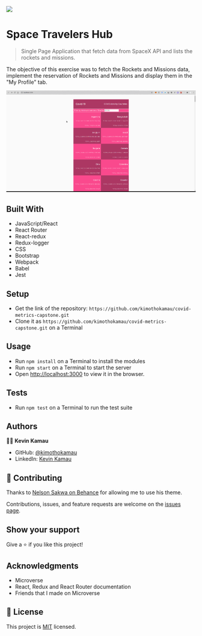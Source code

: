 ![](https://img.shields.io/badge/Microverse-blueviolet)

# Space Travelers Hub

> Single Page Application that fetch data from SpaceX API and lists the rockets and missions.

The objective of this exercise was to fetch the Rockets and Missions data, implement the reservation of Rockets and Missions and display them in the "My Profile" tab.

![screenshot](./src/assets/screenshot.png)


## Built With

- JavaScript/React
- React Router
- React-redux
- Redux-logger
- CSS
- Bootstrap
- Webpack
- Babel
- Jest

## Setup

- Get the link of the repository: `https://github.com/kimothokamau/covid-metrics-capstone.git`
- Clone it as `https://github.com/kimothokamau/covid-metrics-capstone.git` on a Terminal

## Usage

- Run `npm install` on a Terminal to install the modules
- Run `npm start` on a Terminal to start the server 
- Open [http://localhost:3000](http://localhost:3000) to view it in the browser.

## Tests

- Run `npm test` on a Terminal to run the test suite

## Authors

👨‍💻 **Kevin Kamau**

- GitHub: [@kimothokamau](https://github.com/kimothokamau)
- LinkedIn: [Kevin Kamau](https://www.linkedin.com/in/kevinkamauk/)


## 🤝 Contributing

Thanks to [Nelson Sakwa on Behance](https://www.behance.net/sakwadesignstudio) for allowing me to use his theme.

Contributions, issues, and feature requests are welcome on the [issues page](https://github.com/kimothokamau/covid-metrics-capstone/issues).

## Show your support

Give a ⭐️ if you like this project!

## Acknowledgments

- Microverse
- React, Redux and React Router documentation
- Friends that I made on Microverse

## 📝 License
This project is [MIT](https://opensource.org/licenses/MIT) licensed.